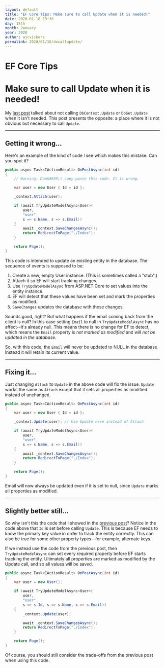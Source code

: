 ```yaml
---
layout: default
title: "EF Core Tips: Make sure to call Update when it is needed!"
date: 2020-01-18 13:30
day: 18th
month: January
year: 2020
author: ajcvickers
permalink: 2020/01/18/docallupdate/
---
```


# EF Core Tips
# Make sure to call Update when it is needed!

My <a href="/2020/01/17/dontcallupdate/">last post</a> talked about not calling <code>DbContext.Update</code> or <code>DbSet.Update</code> when it isn't needed. This post presents the opposite: a place where it is not obvious but necessary to call <code>Update</code>.

---

<h2>Getting it wrong...</h2>

Here's an example of the kind of code I see which makes this mistake. Can you spot it?

``` c#
public async Task<IActionResult> OnPostAsync(int id)
{
    // Warning: Don&#039;t copy-paste this code. It is wrong.

    var user = new User { Id = id };

    _context.Attach(user);

    if (await TryUpdateModelAsync<User>(
        user,
        "user",
        s => s.Name, s => s.Email))
    {
        await _context.SaveChangesAsync();
        return RedirectToPage("./Index");
    }

    return Page();
}
```

This code is intended to update an existing entity in the database. The sequence of events is supposed to be:

<ol>
<li>Create a new, empty User instance. (This is sometimes called a "stub".)</li>
<li>Attach it so EF will start tracking changes.</li>
<li>Use <code>TryUpdateModelAsync</code> from ASP.NET Core to set values into the entity instance.</li>
<li>EF will detect that these values have been set and mark the properties as modified.</li>
<li><code>SaveChanges</code> updates the database with these changes.</li>
</ol>

Sounds good, right? But what happens if the email coming back from the client is null? In this case setting <code>Email</code> to null in <code>TryUpdateModelAsync</code> has no affect--it's already null. This means there is no change for EF to detect, which means the <code>Email</code> property is <em>not marked as modified</em> and will <em>not be updated in the database</em>.

So, with this code, the <code>Email</code> will never be updated to NULL in the database. Instead it will retain its current value.

---

<h2>Fixing it...</h2>

Just changing <code>Attach</code> to <code>Update</code> in the above code will fix the issue. <code>Update</code> works the same as <code>Attach</code> except that it sets all properties as modified instead of unchanged.

``` c#
public async Task<IActionResult> OnPostAsync(int id)
{
    var user = new User { Id = id };

    _context.Update(user); // Use Update here instead of Attach

    if (await TryUpdateModelAsync<User>(
        user,
        "user",
        s => s.Name, s => s.Email))
    {
        await _context.SaveChangesAsync();
        return RedirectToPage("./Index");
    }

    return Page();
}
```

Email will now always be updated even if it is set to null, since <code>Update</code> marks all properties as modified.

---

<h2>Slightly better still...</h2>

So why isn't this the code that I showed in the <a href="/2020/01/17/dontcallupdate/">previous post</a>? Notice in the code above that <code>Id</code> is set before calling <code>Update</code>. This is because EF needs to know the primary key value in order to track the entity correctly. This can also be true for some other property types--for example, alternate keys.

If we instead use the code from the previous post, then <code>TryUpdateModelAsync</code> can set every required property before EF starts tracking the entity. Ultimately all properties are marked as modified by the Update call, and so all values will be saved.

``` c#
public async Task<IActionResult> OnPostAsync(int id)
{
    var user = new User();

    if (await TryUpdateModelAsync<User>(
        user,
        "user",
        s => s.Id, s => s.Name, s => s.Email))
    {
        _context.Update(user);

        await _context.SaveChangesAsync();
        return RedirectToPage("./Index");
    }

    return Page();
}
```

Of course, you should still consider the trade-offs from the previous post when using this code.
